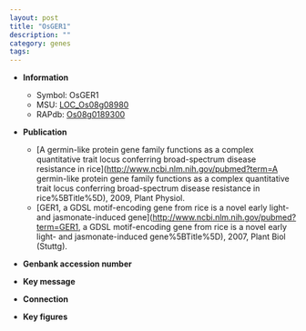 ```yaml
---
layout: post
title: "OsGER1"
description: ""
category: genes
tags: 
---
```


* **Information**  
    + Symbol: OsGER1  
    + MSU: [LOC_Os08g08980](http://rice.plantbiology.msu.edu/cgi-bin/ORF_infopage.cgi?orf=LOC_Os08g08980)  
    + RAPdb: [Os08g0189300](http://rapdb.dna.affrc.go.jp/viewer/gbrowse_details/irgsp1?name=Os08g0189300)  

* **Publication**  
    + [A germin-like protein gene family functions as a complex quantitative trait locus conferring broad-spectrum disease resistance in rice](http://www.ncbi.nlm.nih.gov/pubmed?term=A germin-like protein gene family functions as a complex quantitative trait locus conferring broad-spectrum disease resistance in rice%5BTitle%5D), 2009, Plant Physiol.
    + [GER1, a GDSL motif-encoding gene from rice is a novel early light- and jasmonate-induced gene](http://www.ncbi.nlm.nih.gov/pubmed?term=GER1, a GDSL motif-encoding gene from rice is a novel early light- and jasmonate-induced gene%5BTitle%5D), 2007, Plant Biol (Stuttg).

* **Genbank accession number**  

* **Key message**  

* **Connection**  

* **Key figures**  


